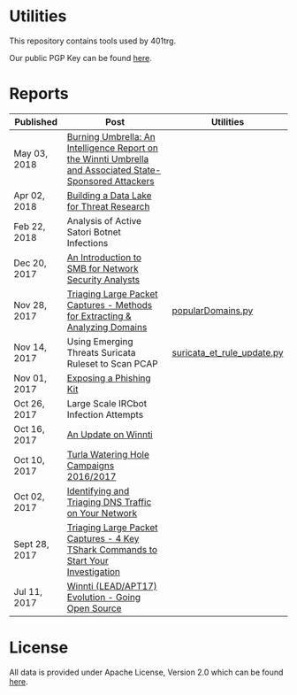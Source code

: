 Utilities
==================

This repository contains tools used by 401trg.

Our public PGP Key can be found [here](https://keybase.io/401trg/pgp_keys.asc?fingerprint=1c3e9c9719d6480f1446e4f1812dc5f3628952f9).

# Reports

| Published | Post | Utilities |
|-------------------------------------------------------------------------------------------------------------------|-----------------------------------------------------------------------------------------------------------------------------------------------------------------------------------------------------|--------------|
| May 03, 2018 | [Burning Umbrella: An Intelligence Report on the Winnti Umbrella and Associated State-Sponsored Attackers](https://401trg.github.io/pages/burning-umbrella.html) | |
| Apr 02, 2018 | [Building a Data Lake for Threat Research](https://401trg.github.io/pages/building-a-data-lake-for-threat-research.html) | |
| Feb 22, 2018 | Analysis of Active Satori Botnet Infections | |
| Dec 20, 2017 | [An Introduction to SMB for Network Security Analysts](https://401trg.github.io/pages/an-introduction-to-smb-for-network-security-analysts.html)| |
| Nov 28, 2017 | [Triaging Large Packet Captures - Methods for Extracting & Analyzing Domains](https://401trg.github.io/pages/triaging-large-packet-captures-methods-for-extracting-analyzing-domains.html) | [popularDomains.py](https://github.com/401trg/utilities/blob/master/popularDomains.py) |
| Nov 14, 2017 | Using Emerging Threats Suricata Ruleset to Scan PCAP | [suricata_et_rule_update.py](https://github.com/401trg/utilities/blob/master/suricata_et_rule_update.py) |
| Nov 01, 2017 | [Exposing a Phishing Kit](https://401trg.github.io/pages/exposing-a-phishing-kit.html) | |
 | Oct 26, 2017 | Large Scale IRCbot Infection Attempts | |
| Oct 16, 2017 | [An Update on Winnti](https://401trg.github.io/pages/an-update-on-winnti.html) | |
| Oct 10, 2017 | [Turla Watering Hole Campaigns 2016/2017](https://401trg.github.io/pages/turla-watering-hole-campaigns-2016-2017/) | |
| Oct 02, 2017 | [Identifying and Triaging DNS Traffic on Your Network](https://401trg.github.io/pages/identifying-and-triaging-dns-traffic-on-your-network/)| |
| Sept 28, 2017 | [Triaging Large Packet Captures - 4 Key TShark Commands to Start Your Investigation](https://401trg.github.io/triaging-large-packet-captures-4-key-tshark-commands-to-start-your-investigation.html) |  |
| Jul 11, 2017 | [Winnti (LEAD/APT17) Evolution - Going Open Source](https://401trg.github.io/pages/winnti-evolution-going-open-source/) | | 

# License
All data is provided under Apache License, Version 2.0 which can be found [here](https://www.apache.org/licenses/LICENSE-2.0).
